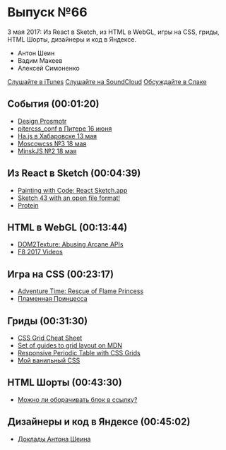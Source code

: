 # Выпуск №66

3 мая 2017: Из React в Sketch, из HTML в WebGL, игры на CSS, гриды, HTML Шорты, дизайнеры и код в Яндексе.

- Антон Шеин
- Вадим Макеев
- Алексей Симоненко

[Слушайте в iTunes](https://itunes.apple.com/ru/podcast/veb-standarty/id1080500016)
[Слушайте на SoundCloud](https://soundcloud.com/web-standards/episode-66)
[Обсуждайте в Слаке](http://slack.web-standards.ru/)

## События (00:01:20)

- [Design Prosmotr](http://designprosmotr.ru/)
- [pitercss_conf в Питере 16 июня](https://pitercss.com/)
- [Ha.js в Хабаровске 13 мая](http://hajs.ru/)
- [Moscowcss №3 18 мая](https://moscowcss.timepad.ru/event/480215/)
- [MinskJS №2 18 мая](https://minskjs.timepad.ru/event/479052/)

## Из React в Sketch (00:04:39)

- [Painting with Code: React Sketch.app](http://airbnb.design/painting-with-code/)
- [Sketch 43 with an open file format!](https://medium.com/p/ae62e7e7c223)
- [Protein](http://theprotein.io/)

## HTML в WebGL (00:13:44)

- [DOM2Texture: Abusing Arcane APIs](http://dassur.ma/things/dom2texture/)
- [F8 2017 Videos](https://developers.facebook.com/videos/?category=f8_2017)

## Игра на CSS (00:23:17)

- [Adventure Time: Rescue of Flame Princess](http://minocernota.com/articles/pure_css_game/)
- [Пламенная Принцесса](http://ru.adventuretime.wikia.com/wiki/Пламенная_Принцесса)

## Гриды (00:31:30)

- [CSS Grid Cheat Sheet](https://alialaa.github.io/css-grid-cheat-sheet/)
- [Set of guides to grid layout on MDN](http://gridbyexample.com/news/2017/03/07/grid-ships-in-firefox/)
- [Responsive Periodic Table with CSS Grids](https://codepen.io/dudleystorey/full/rmWMXY/)
- [Мой ванильный CSS](https://youtu.be/CaDnbOjXjRg)

## HTML Шорты (00:43:30)

- [Можно ли оборачивать блок в ссылку?](https://youtu.be/JEItJ4nyl68?list=PLQJNT2fdCJngOj0mGZaTcZRyfSBTCWHe1)

## Дизайнеры и код в Яндексе (00:45:02)

- [Доклады Антона Шеина](https://events.yandex.ru/lib/people/3421690/)
